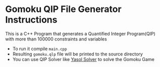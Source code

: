 # Gomoku QIP File Generator Instructions
This is a C++ Program that generates a Quantified Integer Program(QIP) with more than 100000 constraints and variables
- To run it compile `main.cpp` 
- Resulting `gomoku.qlp` file will be printed to the source directory 
- You can use QIP Solver like [Yasol Solver](http://tm-server-2.wiwi.uni-siegen.de/t3-q-mip/ "Yasol Solver Website") to solve the Gomoku Game
